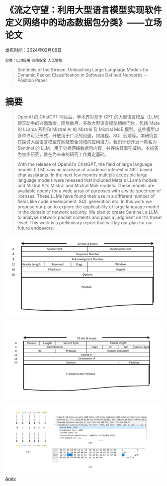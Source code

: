 # 《流之守望：利用大型语言模型实现软件定义网络中的动态数据包分类》——立场论文

发布时间：2024年02月09日

`分类：LLM应用` `网络安全` `人工智能`

> Sentinels of the Stream: Unleashing Large Language Models for Dynamic Packet Classification in Software Defined Networks -- Position Paper

# 摘要

> OpenAI 的 ChatGPT 问世后，学术界对基于 GPT 的大型语言模型（LLM）聊天助手的兴趣激增。随后数月，多款大型语言模型相继问世，包括 Meta 的 LLama 系列和 Mistral AI 的 Mistral 及 Mixtral MoE 模型。这些模型以多种许可证形式，开放用于广泛的用途，如编程、SQL 创建等。本研究旨在探讨大型语言模型在网络安全领域的应用潜力。我们计划开发一款名为 Sentinel 的 LLM，用于分析网络数据包内容，并评估其潜在威胁。本报告为初步研究，旨在为未来的研究工作奠定基础。

> With the release of OpenAI's ChatGPT, the field of large language models (LLM) saw an increase of academic interest in GPT based chat assistants. In the next few months multiple accesible large language models were released that included Meta's LLama models and Mistral AI's Mistral and Mixtral MoE models. These models are available openly for a wide array of purposes with a wide spectrum of licenses. These LLMs have found their use in a different number of fields like code development, SQL generation etc. In this work we propose our plan to explore the applicability of large language model in the domain of network security. We plan to create Sentinel, a LLM, to analyse network packet contents and pass a judgment on it's threat level. This work is a preliminary report that will lay our plan for our future endeavors.

![《流之守望：利用大型语言模型实现软件定义网络中的动态数据包分类》——立场论文](../../../paper_images/2402.07950/x2.png)

![《流之守望：利用大型语言模型实现软件定义网络中的动态数据包分类》——立场论文](../../../paper_images/2402.07950/x3.png)

![《流之守望：利用大型语言模型实现软件定义网络中的动态数据包分类》——立场论文](../../../paper_images/2402.07950/x4.png)

[Arxiv](https://arxiv.org/abs/2402.07950)